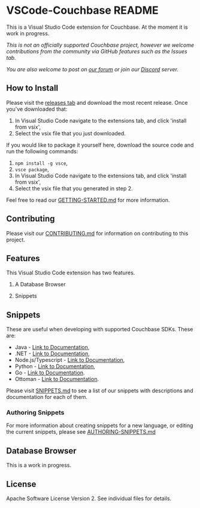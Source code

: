 # VSCode-Couchbase README

This is a Visual Studio Code extension for Couchbase.  At the moment it is work in progress.

*This is not an officially supported Couchbase project, however we welcome contributions from the community via GitHub features such as the Issues tab.*

*You are also welcome to post on [our forum](https://forums.couchbase.com/c/php-sdk) or join our [Discord](https://discord.com/invite/sQ5qbPZuTh) server.*

## How to Install

Please visit the [releases tab](https://github.com/couchbaselabs/VSCode-Couchbase/releases) and download the most recent release. Once you've downloaded that:

1. In Visual Studio Code navigate to the extensions tab, and click 'install from vsix',
2. Select the vsix file that you just downloaded.

If you would like to package it yourself here, download the source code and run the following commands:

1. `npm install -g vsce`,
2. `vsce package`,
3. In Visual Studio Code navigate to the extensions tab, and click 'install from vsix',
4. Select the vsix file that you generated in step 2. 

Feel free to read our [GETTING-STARTED.md](GETTING-STARTED.md) for more information.

## Contributing

Please visit our [CONTRIBUTING.md](CONTRIBUTING.md) for information on contributing to this project.

## Features

This Visual Studio Code extension has two features.

1. A Database Browser

2. Snippets 

## Snippets

These are useful when developing with supported Couchbase SDKs. These are: 
 * Java - [Link to Documentation](https://docs.couchbase.com/java-sdk/current/hello-world/overview.html), 
 * .NET - [Link to Documentation](https://docs.couchbase.com/dotnet-sdk/current/hello-world/overview.html), 
 * Node.js/Typescript - [Link to Documentation](https://docs.couchbase.com/nodejs-sdk/current/hello-world/overview.html), 
 * Python - [Link to Documentation](https://docs.couchbase.com/python-sdk/current/hello-world/overview.html),
 * Go - [Link to Documentation](https://docs.couchbase.com/go-sdk/current/hello-world/overview.html).
 * Ottoman - [Link to Documentation](https://docs.couchbase.com/go-sdk/current/hello-world/overview.html).

Please visit [SNIPPETS.md](SNIPPETS.md) to see a list of our snippets with descriptions and documentation for each of them.

### Authoring Snippets

For more information about creating snippets for a new language, or editing the current snippets, please see [AUTHORING-SNIPPETS.md](AUTHORING-SNIPPETS.md) 

## Database Browser

This is a work in progress.

## License
Apache Software License Version 2.  See individual files for details.

